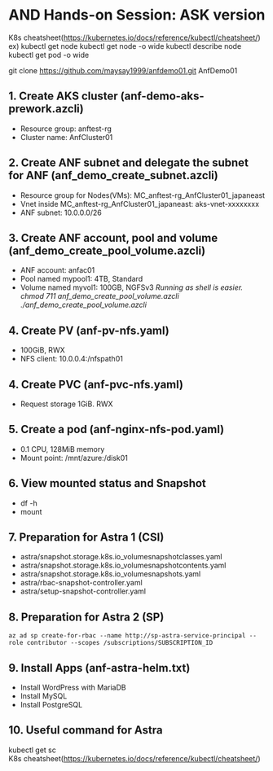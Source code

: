 # AND Hands-on Session: ASK version

K8s cheatsheet(https://kubernetes.io/docs/reference/kubectl/cheatsheet/)
ex)
kubectl get node
kubectl get node -o wide
kubectl describe node
kubectl get pod -o wide

git clone https://github.com/maysay1999/anfdemo01.git AnfDemo01

## 1. Create AKS cluster (anf-demo-aks-prework.azcli)
- Resource group: anftest-rg
- Cluster name: AnfCluster01

## 2. Create ANF subnet and delegate the subnet for ANF (anf_demo_create_subnet.azcli)
- Resource group for Nodes(VMs): MC_anftest-rg_AnfCluster01_japaneast
- Vnet inside MC_anftest-rg_AnfCluster01_japaneast: aks-vnet-xxxxxxxx
- ANF subnet: 10.0.0.0/26

## 3. Create ANF account, pool and volume (anf_demo_create_pool_volume.azcli)
- ANF account: anfac01
- Pool named mypool1: 4TB, Standard
- Volume named myvol1: 100GB, NGFSv3
*Running as shell is easier.*
*chmod 711 anf_demo_create_pool_volume.azcli*
*./anf_demo_create_pool_volume.azcli*

## 4. Create PV (anf-pv-nfs.yaml)
- 100GiB, RWX
- NFS client: 10.0.0.4:/nfspath01

## 4. Create PVC (anf-pvc-nfs.yaml)
- Request storage 1GiB. RWX

## 5. Create a pod (anf-nginx-nfs-pod.yaml)
- 0.1 CPU, 128MiB memory
- Mount point: /mnt/azure:/disk01

## 6. View mounted status and Snapshot
- df -h
- mount

## 7. Preparation for Astra 1 (CSI)
- astra/snapshot.storage.k8s.io_volumesnapshotclasses.yaml
- astra/snapshot.storage.k8s.io_volumesnapshotcontents.yaml
- astra/snapshot.storage.k8s.io_volumesnapshots.yaml
- astra/rbac-snapshot-controller.yaml
- astra/setup-snapshot-controller.yaml

## 8. Preparation for Astra 2 (SP)
`az ad sp create-for-rbac --name http://sp-astra-service-principal --role contributor --scopes /subscriptions/SUBSCRIPTION_ID`

## 9. Install Apps (anf-astra-helm.txt)
- Install WordPress with MariaDB
- Install MySQL
- Install PostgreSQL 

## 10. Useful command for Astra
kubectl get sc\
K8s cheatsheet(https://kubernetes.io/docs/reference/kubectl/cheatsheet/)